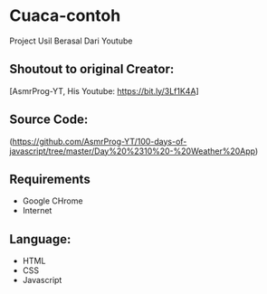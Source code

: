 # Cuaca-contoh
Project Usil Berasal Dari Youtube

## Shoutout to original Creator:
[AsmrProg-YT, His Youtube: https://bit.ly/3Lf1K4A]

## Source Code: 
(https://github.com/AsmrProg-YT/100-days-of-javascript/tree/master/Day%20%2310%20-%20Weather%20App)

## Requirements
- Google CHrome
- Internet

## Language:
- HTML
- CSS
- Javascript


